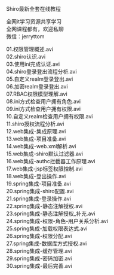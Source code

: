 Shiro最新全套在线教程

全网it学习资源共享学习<br>全网课程都有，欢迎私聊<br>微信：jerryttom<br>

01.权限管理概述.avi<br> 02.shiro认识.avi<br> 03.使用ini完成认证.avi<br> 04.shiro登录登出流程分析.avi<br> 05.自定义realm登录登出.avi<br> 06.加密realm登录登出.avi<br> 07.RBAC权限模型理解.avi<br> 08.ini方式检查用户拥有角色.avi<br> 09.ini方式检查用户拥有权限.avi<br> 10.自定义realm检查用户拥有权限.avi<br> 11.shiro授权流程分析.avi<br> 12.web集成-集成原理.avi<br> 13.web集成-项目准备.avi<br> 14.web集成-web.xml解析.avi<br> 15.web集成-shiro默认过滤器.avi<br> 16.web集成-authc拦截器工作原理.avi<br> 17.web集成-jsp标签权限控制.avi<br> 18.web集成-登出操作.avi<br> 19.spring集成-项目准备.avi<br> 20.spring集成-shiro配置.avi<br> 21.spring集成-登录操作.avi<br> 22.spring集成-静态注解授权.avi<br> 23.spring集成-静态注解授权_补充.avi<br> 24.spring集成-权限-角色-用户关系分析.avi<br> 25.spring集成-加载权限表达式.avi<br> 26.spring集成-权限分配.avi<br> 27.spring集成-数据库方式授权.avi<br> 28.spring集成-缓存管理.avi<br> 29.spring集成-密码加密.avi<br> 30.spring集成-最后完善.avi